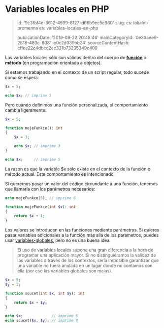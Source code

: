 Variables locales en PHP
========================

> id: '9c3fbf4e-8612-4599-8127-d66b9ec5e980'
> slug:
> 	cs: lokalni-promenna
> 	es: variables-locales-en-php
> 
> publicationDate: '2019-08-22 20:48:46'
> mainCategoryId: '0e39aee9-2818-480c-8081-e0c2d039bb24'
> sourceContentHash: cffee22c4dbcc2ec331b73235349c409

Las variables locales sólo son válidas dentro del cuerpo de **<a href="/prikazy-a-function">función</a>** o **método** (en programación orientada a objetos).

Si estamos trabajando en el contexto de un script regular, todo sucede como se espera:

```php
$x = 5;

echo $x; // imprime 5
```

Pero cuando definimos una función personalizada, el comportamiento cambia ligeramente:

```php
$x = 5;

function mojeFunkce(): int
{
    $x = 3;

    echo $x; // imprime 3
}

echo $x;     // imprime 5
```

La razón es que la variable $x sólo existe en el contexto de la función o método actual. Este comportamiento es intencionado.

Si queremos pasar un valor del código circundante a una función, tenemos que llamarla con los parámetros necesarios:

```php
echo mojeFunkce(5);	// imprime 6

function mojeFunkce(int $x): int
{
    return $x + 1;
}
```

Los valores se introducen en las funciones mediante parámetros. Si quieres pasar variables adicionales a la función más allá de los parámetros, puedes usar <a href="/variable-global">variables-globales</a>, pero no es una buena idea.

> El uso de variables locales supone una gran diferencia a la hora de programar una aplicación mayor. Si no distinguiéramos la validez de las variables a través de los contextos, sería imposible garantizar que una variable no fuera anulada en un lugar donde no contamos con ella (por eso las variables globales son malas).

```php
$x = 5;
$y = 3;

function soucet(int $x, int $y): int
{
    return $x + $y;
}

echo $x;             // imprime 5
echo soucet($x, $y); // imprime 8
```
